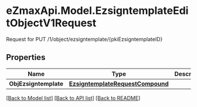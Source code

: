 # eZmaxApi.Model.EzsigntemplateEditObjectV1Request
Request for PUT /1/object/ezsigntemplate/{pkiEzsigntemplateID}

## Properties

Name | Type | Description | Notes
------------ | ------------- | ------------- | -------------
**ObjEzsigntemplate** | [**EzsigntemplateRequestCompound**](EzsigntemplateRequestCompound.md) |  | 

[[Back to Model list]](../README.md#documentation-for-models) [[Back to API list]](../README.md#documentation-for-api-endpoints) [[Back to README]](../README.md)

